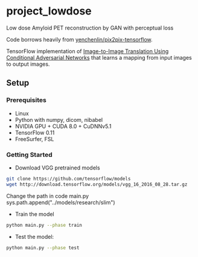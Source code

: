 # project_lowdose
Low dose Amyloid PET reconstruction by GAN with perceptual loss

Code borrows heavily from [yenchenlin/pix2pix-tensorflow](https://github.com/yenchenlin/pix2pix-tensorflow).

TensorFlow implementation of [Image-to-Image Translation Using Conditional Adversarial Networks](https://arxiv.org/pdf/1611.07004v1.pdf) that learns a mapping from input images to output images.


## Setup

### Prerequisites
- Linux
- Python with numpy, dicom, nibabel
- NVIDIA GPU + CUDA 8.0 + CuDNNv5.1
- TensorFlow 0.11
- FreeSurfer, FSL

### Getting Started
- Download VGG pretrained models
```bash
git clone https://github.com/tensorflow/models
wget http://download.tensorflow.org/models/vgg_16_2016_08_28.tar.gz
```
Change the path in code main.py
sys.path.append("../models/research/slim")
- Train the model
```bash
python main.py --phase train
```
- Test the model:
```bash
python main.py --phase test
```
